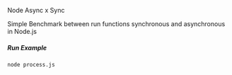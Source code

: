 Node Async x Sync

Simple Benchmark between run functions synchronous and asynchronous in Node.js

##### Run Example

```
node process.js
````
